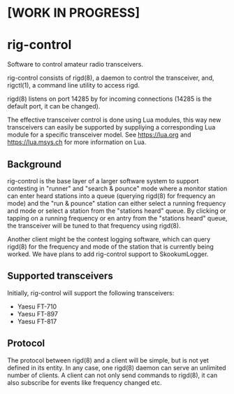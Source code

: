 # [WORK IN PROGRESS]

# rig-control

Software to control amateur radio transceivers.

rig-control consists of rigd(8), a daemon to control the transceiver,
and, rigctl(1), a command line utility to access rigd.

rigd(8) listens on port 14285 by for incoming connections
(14285 is the default port, it can be changed).

The effective transceiver control is done using Lua modules,
this way new transceivers can easily be supported by suppliying
a corresponding Lua module for a specific transceiver model.
See https://lua.org and https://lua.msys.ch for more information
on Lua.

## Background

rig-control is the base layer of a larger software system to
support contesting in "runner" and "search & pounce" mode where
a monitor station can enter heard stations into a queue (querying
rigd(8) for frequency an mode) and the "run & pounce" station
can either select a running frequency and mode or select a station
from the "stations heard" queue. By clicking or tapping on a
running frequency or en antry from the "stations heard" queue,
the transceiver will be tuned to that frequency using rigd(8).

Another client might be the contest logging software, which can
query rigd(8) for the frequency and mode of the station that
is currently being worked.  We have plans to add rig-control
support to SkookumLogger.

## Supported transceivers

Initially, rig-control will support the following transceivers:

* Yaesu FT-710
* Yaesu FT-897
* Yaesu FT-817

## Protocol

The protocol between rigd(8) and a client will be simple, but
is not yet defined in its entity. In any case, one rigd(8)
daemon can serve an unlimited number of clients.  A client can
not only send commands to rigd(8), it can also subscribe for
events like frequency changed etc.

